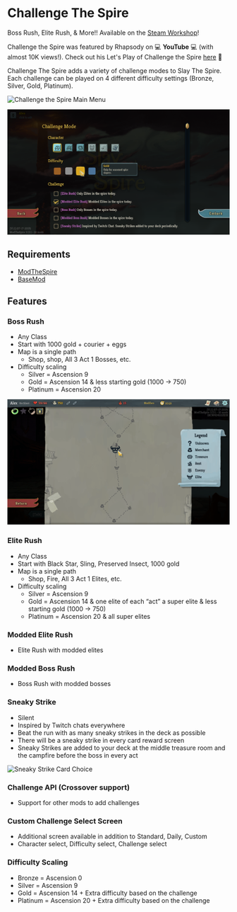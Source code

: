 # Challenge The Spire

Boss Rush, Elite Rush, & More!! Available on the [Steam Workshop](https://steamcommunity.com/sharedfiles/filedetails/?id=1696570507)!

Challenge the Spire was featured by Rhapsody on 💻 **YouTube** 💻 (with almost 10K views!). Check out his Let's Play of Challenge the Spire [here](https://www.youtube.com/watch?v=KXce03mTjwg&t) 🚀

Challenge The Spire adds a variety of challenge modes to Slay The Spire. Each challenge can be played on 4 different difficulty settings (Bronze, Silver, Gold, Platinum).

![Challenge the Spire Main Menu](https://raw.githubusercontent.com/alexdriedger/ChallengeTheSpire/master/workshopImages/Main%20Menu%20Panel.PNG)

![Challenge the Spire Challenges](https://raw.githubusercontent.com/alexdriedger/ChallengeTheSpire/master/workshopImages/Challenge%20Mode%20Run%20Selection%201.4.2.png)

## Requirements

- [ModTheSpire](https://github.com/kiooeht/ModTheSpire)
- [BaseMod](https://github.com/daviscook477/BaseMod)

## Features

### Boss Rush

- Any Class
- Start with 1000 gold + courier + eggs
- Map is a single path
  - Shop, shop, All 3 Act 1 Bosses, etc.
- Difficulty scaling
  - Silver = Ascension  9
  - Gold = Ascension  14 & less starting gold (1000 -> 750)
  - Platinum = Ascension  20
  
![Rush Map](https://raw.githubusercontent.com/alexdriedger/ChallengeTheSpire/master/workshopImages/Elite%20Rush%20Map%201.4.2.png)

### Elite Rush

- Any Class
- Start with Black Star, Sling, Preserved Insect, 1000 gold
- Map is a single path
  - Shop, Fire, All 3 Act 1 Elites, etc.
- Difficulty scaling
  - Silver =  Ascension 9
  - Gold = Ascension 14 & one elite of each “act” a super elite & less starting gold (1000 -> 750)
  - Platinum = Ascension 20 & all super elites

### Modded Elite Rush

- Elite Rush with modded elites

### Modded Boss Rush

- Boss Rush with modded bosses
  
### Sneaky Strike

- Silent
- Inspired by Twitch chats everywhere
- Beat the run with as many sneaky strikes in the deck as possible
- There will be a sneaky strike in every card reward screen
- Sneaky Strikes are added to your deck at the middle treasure room and the campfire before the boss in every act

![Sneaky Strike Card Choice](https://raw.githubusercontent.com/alexdriedger/ChallengeTheSpire/master/workshopImages/Sneaky%20Strike%20Card%20Choice.PNG)

### Challenge API (Crossover support)

- Support for other mods to add challenges

### Custom Challenge Select Screen

- Additional screen available in addition to Standard, Daily, Custom
- Character select, Difficulty select, Challenge select

### Difficulty Scaling

- Bronze = Ascension 0
- Silver = Ascension 9
- Gold = Ascension 14 + Extra difficulty based on the challenge
- Platinum = Ascension 20 + Extra difficulty based on the challenge